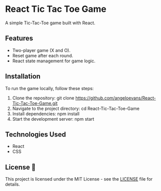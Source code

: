 # React Tic Tac Toe Game

A simple Tic-Tac-Toe game built with React.

## Features
- Two-player game (X and O).
- Reset game after each round.
- React state management for game logic.

## Installation
To run the game locally, follow these steps:

1. Clone the repository:
   git clone https://github.com/angeloevans/React-Tic-Tac-Toe-Game.git
2. Navigate to the project directory:
    cd React-Tic-Tac-Toe-Game
3. Install dependencies:
    npm install
4. Start the development server:
   npm start

## Technologies Used
- React
- CSS

## License 📜

This project is licensed under the MIT License - see the [LICENSE](LICENSE) file for details.
